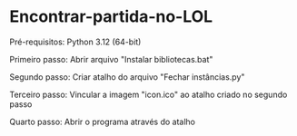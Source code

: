 # Encontrar-partida-no-LOL

Pré-requisitos:
Python 3.12 (64-bit)

Primeiro passo:
Abrir arquivo "Instalar bibliotecas.bat"

Segundo passo:
Criar atalho do arquivo "Fechar instâncias.py"

Terceiro passo:
Vincular a imagem "icon.ico" ao atalho criado no segundo passo

Quarto passo:
Abrir o programa através do atalho
